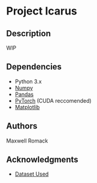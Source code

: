 # Project Icarus

## Description

WIP

## Dependencies

* Python 3.x
* [Numpy](https://numpy.org/install/)
* [Pandas](https://pandas.pydata.org/docs/getting_started/install.html)
* [PyTorch](https://pytorch.org/get-started/locally/) (CUDA reccomended)
* [Matplotlib](https://matplotlib.org/stable/index.html)

## Authors

Maxwell Romack

## Acknowledgments

* [Dataset Used](https://www.kaggle.com/datasets/thedevastator/higher-education-predictors-of-student-retention)
